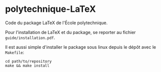 # polytechnique-LaTeX
Code du package LaTeX de l'École polytechnique.

Pour l'installation de LaTeX et du package, se reporter au fichier `guide/installation.pdf`.

Il est aussi simple d'installer le package sous linux depuis le dépôt avec le `Makefile`:

```
cd path/to/repository
make && make install
```
